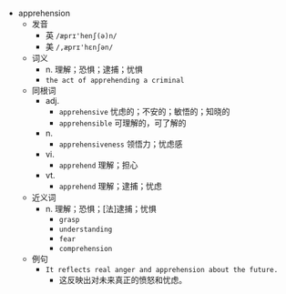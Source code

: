 - apprehension
  - 发音
    - 英 `/æprɪ'henʃ(ə)n/`
    - 美 `/,æprɪ'hɛnʃən/`
  - 词义
    - n. 理解；恐惧；逮捕；忧惧
    - `the act of apprehending a criminal`
  - 同根词
    - adj.
      - `apprehensive` 忧虑的；不安的；敏悟的；知晓的
      - `apprehensible` 可理解的，可了解的
    - n.
      - `apprehensiveness` 领悟力；忧虑感
    - vi.
      - `apprehend` 理解；担心
    - vt.
      - `apprehend` 理解；逮捕；忧虑
  - 近义词
    - n. 理解；恐惧；[法]逮捕；忧惧
      - `grasp`
      - `understanding`
      - `fear`
      - `comprehension`
  - 例句
    - `It reflects real anger and apprehension about the future.`
      - 这反映出对未来真正的愤怒和忧虑。

